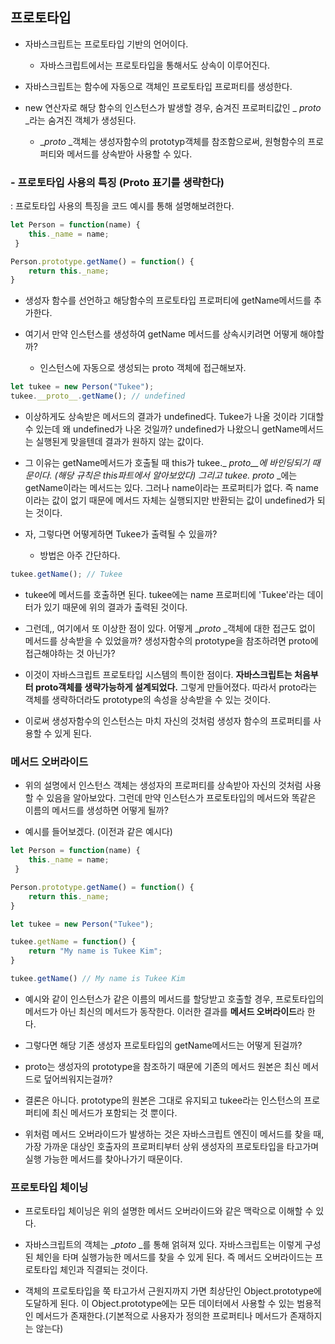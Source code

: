 ## 프로토타입

- 자바스크립트는 프로토타입 기반의 언어이다.
  - 자바스크립트에서는 프로토타입을 통해서도 상속이 이루어진다.
- 자바스크립트는 함수에 자동으로 객체인 프로토타입 프로퍼티를 생성한다.

- new 연산자로 해당 함수의 인스턴스가 발생할 경우, 숨겨진 프로퍼티값인 \_ _proto_ \_라는 숨겨진 객체가 생성된다.
  - \__proto_ \_객체는 생성자함수의 prototyp객체를 참조함으로써, 원형함수의 프로퍼티와 메서드를 상속받아 사용할 수 있다.

### - 프로토타입 사용의 특징 (Proto 표기를 생략한다)

: 프로토타입 사용의 특징을 코드 예시를 통해 설명해보려한다.

```js
let Person = function(name) {
	this._name = name;
 }

Person.prototype.getName() = function() {
	return this._name;
}
```

- 생성자 함수를 선언하고 해당함수의 프로토타입 프로퍼티에 getName메서드를 추가한다.

- 여기서 만약 인스턴스를 생성하여 getName 메서드를 상속시키려면 어떻게 해야할까?
  - 인스턴스에 자동으로 생성되는 proto 객체에 접근해보자.

```js
let tukee = new Person("Tukee");
tukee.__proto__.getName(); // undefined
```

- 이상하게도 상속받은 메서드의 결과가 undefined다. Tukee가 나올 것이라 기대할 수 있는데 왜 undefined가 나온 것일까? undefined가 나왔으니 getName메서드는 실행된게 맞을텐데 결과가 원하지 않는 값이다.

- 그 이유는 getName메서드가 호출될 때 this가 tukee.\_ _proto\_\_에 바인딩되기 때문이다. (해당 규칙은 this파트에서 알아보았다) 그리고 tukee._ _proto_ \_에는 getName이라는 메서드는 있다. 그러나 name이라는 프로퍼티가 없다. 즉 name이라는 값이 없기 때문에 메서드 자체는 실행되지만 반환되는 값이 undefined가 되는 것이다.

- 자, 그렇다면 어떻게하면 Tukee가 출력될 수 있을까?
  - 방법은 아주 간단하다.

```js
tukee.getName(); // Tukee
```

- tukee에 메서드를 호출하면 된다. tukee에는 name 프로퍼티에 'Tukee'라는 데이터가 있기 때문에 위의 결과가 출력된 것이다.

- 그런데,, 여기에서 또 이상한 점이 있다. 어떻게 \__proto_ \_객체에 대한 접근도 없이 메서드를 상속받을 수 있었을까? 생성자함수의 prototype을 참조하려면 proto에 접근해야하는 것 아닌가?

- 이것이 자바스크립트 프로토타입 시스템의 특이한 점이다. **자바스크립트는 처음부터 proto객체를 생략가능하게 설계되었다.** 그렇게 만들어졌다. 따라서 proto라는 객체를 생략하더라도 prototype의 속성을 상속받을 수 있는 것이다.

- 이로써 생성자함수의 인스턴스는 마치 자신의 것처럼 생성자 함수의 프로퍼티를 사용할 수 있게 된다.

### 메서드 오버라이드

- 위의 설명에서 인스턴스 객체는 생성자의 프로퍼티를 상속받아 자신의 것처럼 사용할 수 있음을 알아보았다. 그런데 만약 인스턴스가 프로토타입의 메서드와 똑같은 이름의 메서드를 생성하면 어떻게 될까?

- 예시를 들어보겠다. (이전과 같은 예시다)

```js
let Person = function(name) {
	this._name = name;
 }

Person.prototype.getName() = function() {
	return this._name;
}

let tukee = new Person("Tukee");

tukee.getName = function() {
	return "My name is Tukee Kim";
}

tukee.getName() // My name is Tukee Kim
```

- 예시와 같이 인스턴스가 같은 이름의 메서드를 할당받고 호출할 경우, 프로토타입의 메서드가 아닌 최신의 메서드가 동작한다. 이러한 결과를 **메서드 오버라이드**라 한다.

- 그렇다면 해당 기존 생성자 프로토타입의 getName메서드는 어떻게 된걸까?
- proto는 생성자의 prototype을 참조하기 때문에 기존의 메서드 원본은 최신 메서드로 덮어씌워지는걸까?

- 결론은 아니다. prototype의 원본은 그대로 유지되고 tukee라는 인스턴스의 프로퍼티에 최신 메서드가 포함되는 것 뿐이다.

- 위처럼 메서드 오버라이드가 발생하는 것은 자바스크립트 엔진이 메서드를 찾을 때, 가장 가까운 대상인 호출자의 프로퍼티부터 상위 생성자의 프로토타입을 타고가며 실행 가능한 메서드를 찾아나가기 때문이다.

### 프로토타입 체이닝

- 프로토타입 체이닝은 위의 설명한 메서드 오버라이드와 같은 맥락으로 이해할 수 있다.

- 자바스크립트의 객체는 \__ptoto_ \_를 통해 얽혀져 있다. 자바스크립트는 이렇게 구성된 체인을 타며 실행가능한 메서드를 찾을 수 있게 된다. 즉 메서드 오버라이드는 프로토타입 체인과 직결되는 것이다.

- 객체의 프로토타입을 쭉 타고가서 근원지까지 가면 최상단인 Object.prototype에 도달하게 된다. 이 Object.prototype에는 모든 데이터에서 사용할 수 있는 범용적인 메서드가 존재한다.(기본적으로 사용자가 정의한 프로퍼티나 메서드가 존재하지는 않는다)
